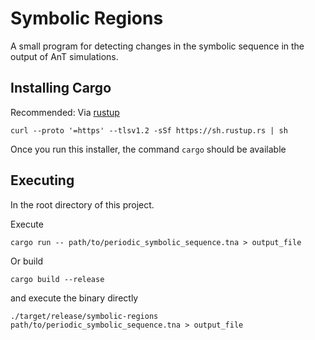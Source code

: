 # Symbolic Regions

A small program for detecting changes in the symbolic sequence in the output of AnT simulations.

## Installing Cargo

Recommended: Via [rustup](https://rustup.rs/)

```
curl --proto '=https' --tlsv1.2 -sSf https://sh.rustup.rs | sh
```

Once you run this installer, the command `cargo` should be available

## Executing

In the root directory of this project.

Execute

```
cargo run -- path/to/periodic_symbolic_sequence.tna > output_file
```

Or build

```
cargo build --release
```

and execute the binary directly

```
./target/release/symbolic-regions path/to/periodic_symbolic_sequence.tna > output_file
```
